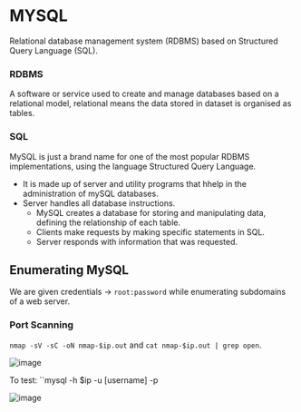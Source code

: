 # MYSQL

Relational database management system (RDBMS) based on Structured Query Language (SQL).

### RDBMS

A software or service used to create and manage databases based on a relational model, relational means the data stored in dataset is organised as tables.

### SQL

MySQL is just a brand name for one of the most popular RDBMS implementations, using the language Structured Query Language.

* It is made up of server and utility programs that hhelp in the administration of mySQL databases.
* Server handles all database instructions.
  - MySQL creates a database for storing and manipulating data, defining the relationship of each table.
  - Clients make requests by making specific statements in SQL.
  - Server responds with information that was requested.

## Enumerating MySQL

We are given credentials -> ``root:password`` while enumerating subdomains of a web server.

### Port Scanning

``nmap -sV -sC -oN nmap-$ip.out`` and ``cat nmap-$ip.out | grep open``.

![image](https://user-images.githubusercontent.com/80155116/112405459-2ff2d480-8d77-11eb-89ac-9b536dbaea8a.png)

To test: ``mysql -h $ip -u [username] -p 

![image](https://user-images.githubusercontent.com/80155116/112405682-a263b480-8d77-11eb-9c54-37492cedd652.png)


